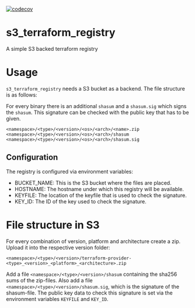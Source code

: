 [![codecov](https://codecov.io/gh/mdreem/s3_terraform_registry/branch/master/graph/badge.svg?token=33R19vS2kL)](https://codecov.io/gh/mdreem/s3_terraform_registry)

# s3_terraform_registry
A simple S3 backed terraform registry

# Usage

`s3_terraform_registry` needs a S3 bucket as a backend. The file structure is as follows:

For every binary there is an additional `shasum` and a `shasum.sig` which signs the `shasum`.
This signature can be checked with the public key that has to be given.
```text
<namespace>/<type>/<version>/<os>/<arch>/<name>.zip
<namespace>/<type>/<version>/<os>/<arch>/shasum
<namespace>/<type>/<version>/<os>/<arch>/shasum.sig
```

## Configuration

The registry is configured via environment variables:

- BUCKET_NAME: This is the S3 bucket where the files are placed.
- HOSTNAME: The hostname under which this registry will be available.
- KEYFILE: The location of the keyfile that is used to check the signature.
- KEY_ID: The ID of the key used to check the signature.

# File structure in S3

For every combination of version, platform and architecture create a zip. Upload it into the respective
version folder:

```text
<namespace>/<type>/<version>/terraform-provider-<type>_<version>_<platform>_<architecture>.zip
```

Add a file `<namespace>/<type>/<version>/shasum` containing the sha256 sums of the zip-files. Also add
a file `<namespace>/<type>/<version>/shasum.sig`, which is the signature of the shasum-file. The public key
data to check this signature is set via the environment variables `KEYFILE` and `KEY_ID`.
